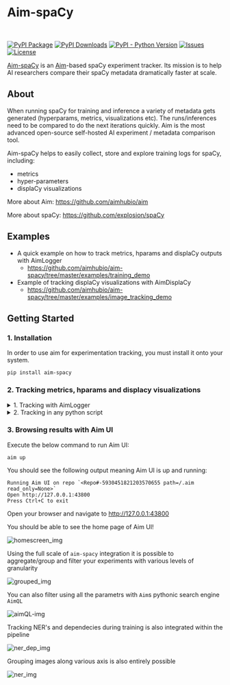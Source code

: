   
<br />

# Aim-spaCy

<br />

[![PyPI Package](https://img.shields.io/pypi/v/aim-spacy?color=yellow)](https://pypi.org/project/aim-spacy/)
[![PyPI Downloads](https://img.shields.io/pypi/dw/aim-spacy?color=green)](https://pypi.org/project/aim-spacy/)
[![PyPI - Python Version](https://img.shields.io/pypi/pyversions/aim-spacy)](https://pypi.org/project/aim-spacy/)
[![Issues](https://img.shields.io/github/issues/aimhubio/aim-spacy)](http://github.com/aimhubio/aim-spacy/issues)
[![License](https://img.shields.io/badge/License-Apache%202.0-orange.svg)](https://opensource.org/licenses/Apache-2.0)


[Aim-spaCy](https://aimstack.io/spacy) is an [Aim](https://github.com/aimhubio/aim)-based spaCy experiment tracker. Its mission is to help AI researchers compare their spaCy metadata dramatically faster at scale.

## About
When running spaCy for training and inference a variety of metadata gets generated (hyperparams, metrics, visualizations etc). The runs/inferences need to be compared to do the next iterations quickly.
Aim is the most advanced open-source self-hosted AI experiment / metadata comparison tool.

Aim-spaCy helps to easily collect, store and explore training logs for spaCy, including:
- metrics
- hyper-parameters
- displaCy visualizations

More about Aim: https://github.com/aimhubio/aim

More about spaCy: https://github.com/explosion/spaCy

## Examples

- A quick example on how to track metrics, hparams and displaCy outputs with AimLogger
  - https://github.com/aimhubio/aim-spacy/tree/master/examples/training_demo 
- Example of tracking displaCy visualizations with AimDisplaCy
  - https://github.com/aimhubio/aim-spacy/tree/master/examples/image_tracking_demo



## Getting Started

### 1. Installation

In order to use aim for experimentation tracking, you must install it onto your system.

```
pip install aim-spacy
```

### 2. Tracking metrics, hparams and displacy visualizations


<details>
  <summary>1. Tracking with AimLogger</summary>
  
`spacy.AimLogger.v1` allows the user to leverage [`Aim`](https://aimstack.io/) as the experiment tracker throughout the model development cycles. All of the training metrics will be tracked by the `Aim` through the training steps and can be easily accessed through Aim UI.


It is important to note that you can observe the changes in the metrics live throughout the training. Aim also supports tracking multiple experiments simultaneously. Aim will store all of the [training config](https://spacy.io/usage/training#config) hyperparameters that are used during experimentation along with [system-related information](https://aimstack.readthedocs.io/en/latest/ui/pages/run_management.html#id7) ranging from GPU/CPU usability to Disk IO. This comes in with an added benefit that you can search/filter across the experimentation rather granularly, using our pythonic search [AimQL](https://aimstack.readthedocs.io/en/latest/using/search.html?highlight=AimQL#searching), live from the UI. To access the Aim Logger one can simply add a config akin to this


Example config:

```ini
[training.logger]
@loggers = "spacy.AimLogger.v1"
repo = "path/to/save/logs"
experiment_name = "your_experiment_name"
```

The complete overview of Aim Logger inputs looks like this.

| Name                   | Type | Description|
| ---------------------- | --------------- | ------------------------------------------------------------------------------------------------------------------------------------------------------------------------------------------------------------------------------- |
| `repo`         | `str`           | The path for saving the logs        |
| `experiment_name` | `str`     | The name of the experiment to track(default: `None`, the experiment will be determined by hash).                                                                                                                                       |
| `viz_path`   | `str` | The path of the dataset (in a .spacy format) that will be used for saving the visualisations during training. Usually, this is taken as the dev set (dev.spacy) For a standalone run, this option is not needed (default: `None`).               |
| `model_log_interval`   | `int` |How often should the model log the experimentation results               |
| `image_size`   | `str` | A string with a ',' separation designating the height and width of the image that is going to be saved during the training              |
| `experiment_type`   | `str` | This flag designates what kind of an experiment is currently being tracked. If 'ner' or 'dep' is specified then the tracker will also use the `viz_path` and `image_size` for tracking displacy outputs during training. For a standalone run, this option is not needed (default: `None`).               ||

</details>

<details>
  <summary>2. Tracking in any python script</summary>

Track metrics and hparams
```py
from aim import Run

run = Run()

# Save inputs, hparams or any other `key: value` pairs
run['hparams'] = {
    'learning_rate': 0.001,
    'batch_size': 32,
}

# ...
for step in range(10):
    # Log metrics to visualize performance
    run.track(step, name='metric_name')
# ...
```

Track displacy visulizations
```py
from aim_displacy import AimDisplaCy
from aim import Run

aim_run = Run()

aim_displacy = AimDisplaCy(image_size=(600, 200))

for index, text in tqdm(enumerate(data), total=len(data)):
    doc = nlp(text)
    aim_run.track(
        aim_displacy(doc, style='dep', caption=f'Dependecy for data: {index}'),
        name='Parsing',
        context={'type': 'dependency'}
    )
    aim_run.track(
        aim_displacy(doc, style='ent', caption=f'Entity for data: {index}'),
        name='Parsing',
        context={'type': 'entity'}
    )
```
  
</details>

### 3. Browsing results with Aim UI

Execute the below command to run Aim UI:
```shell
aim up
```

You should see the following output meaning Aim UI is up and running:
```
Running Aim UI on repo `<Repo#-5930451821203570655 path=/.aim read_only=None>`
Open http://127.0.0.1:43800
Press Ctrl+C to exit
```

Open your browser and navigate to http://127.0.0.1:43800 

You should be able to see the home page of Aim UI!

![homescreen_img](https://user-images.githubusercontent.com/8036160/165775219-35fb1e09-e2a9-4f26-a6f4-0cf5273d2ac8.png)

Using the full scale of `aim-spacy` integration it is possible to aggregate/group and filter your experiments with various levels of granularity

<!-- ![](https://user-images.githubusercontent.com/8036160/165744936-424c96ce-fed2-4453-b903-7356dea0be0f.svg) -->

![grouped_img](https://user-images.githubusercontent.com/8036160/165745270-231f6db5-6c43-4647-b226-30b22b8030f1.png)

You can also filter using all the  parametrs  with `Aim`s pythonic search engine `AimQL`

![aimQL-img](https://uploads-ssl.webflow.com/62558278c40852a7dfff6c09/62558278c408525151ff6c5e_2.png)

Tracking NER's and dependecies during training is also integrated within the pipeline

![ner_dep_img](https://uploads-ssl.webflow.com/623c6d08838e92013e0cc115/62596a317852acb967cbc2d2_2.png)


Grouping images along various axis is also entirely possible

![ner_img](https://uploads-ssl.webflow.com/623c6d08838e92013e0cc115/62596a506525a64a2e7e7eae_4.png)
